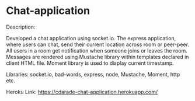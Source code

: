 # Chat-application

Description: 

Developed a chat application using socket.io. The express application, where users can chat, send their current location across room or peer-peer. 
All users in a room get notification when someone joins or leaves the room. Messages are rendered using Mustache library within templates declared in client HTML file. Moment library is used to display current timestamp.

Libraries: 
socket.io, bad-words, express, node, Mustache, Moment, http etc.

Heroku Link: https://cdarade-chat-application.herokuapp.com/
